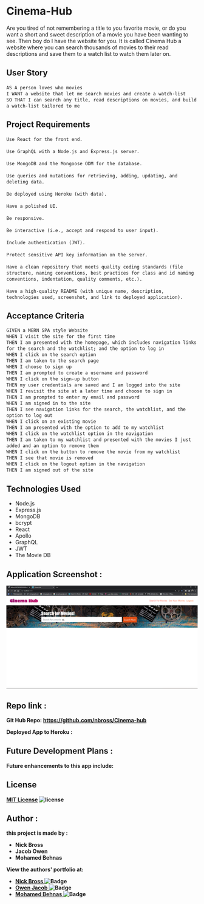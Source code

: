 # Cinema-Hub
Are you tired of not remembering a title to you favorite movie, or do you want a short and sweet description of a movie you have been wanting to see. Then boy do I have the website for you. It is called Cinema Hub a website where you can search thousands of movies to their read descriptions and save them to a watch list to watch them later on.
## User Story

```
AS A person loves who movies 
I WANT a website that let me search movies and create a watch-list
SO THAT I can search any title, read descriptions on movies, and build a watch-list tailored to me
```

## Project Requirements

```
Use React for the front end.

Use GraphQL with a Node.js and Express.js server.

Use MongoDB and the Mongoose ODM for the database.

Use queries and mutations for retrieving, adding, updating, and deleting data.

Be deployed using Heroku (with data).

Have a polished UI.

Be responsive.

Be interactive (i.e., accept and respond to user input).

Include authentication (JWT).

Protect sensitive API key information on the server.

Have a clean repository that meets quality coding standards (file structure, naming conventions, best practices for class and id naming conventions, indentation, quality comments, etc.).

Have a high-quality README (with unique name, description, technologies used, screenshot, and link to deployed application).
```

## Acceptance Criteria 
```
GIVEN a MERN SPA style Website
WHEN I visit the site for the first time
THEN I am presented with the homepage, which includes navigation links for the search and the watchlist; and the option to log in
WHEN I click on the search option
THEN I am taken to the search page
WHEN I choose to sign up
THEN I am prompted to create a username and password
WHEN I click on the sign-up button
THEN my user credentials are saved and I am logged into the site
WHEN I revisit the site at a later time and choose to sign in
THEN I am prompted to enter my email and password
WHEN I am signed in to the site
THEN I see navigation links for the search, the watchlist, and the option to log out
WHEN I click on an existing movie
THEN I am presented with the option to add to my watchlist
WHEN I click on the watchlist option in the navigation
THEN I am taken to my watchlist and presented with the movies I just added and an option to remove them
WHEN I click on the button to remove the movie from my watchlist
THEN I see that movie is removed
WHEN I click on the logout option in the navigation
THEN I am signed out of the site
```

## Technologies Used
* Node.js
* Express.js
* MongoDB
* bcrypt
* React
* Apollo
* GraphQL
* JWT
* The Movie DB

## Application Screenshot :

![Cinema-Hub](/client/src/assets//img/Screenshot-007.png)

## Repo link : 

<b>Git Hub Repo:<b> https://github.com/nbross/Cinema-hub 
  
<b>Deployed App to Heroku :<b>

## Future Development Plans :
<b>Future enhancements to this app include:</b>


## License
[MIT License](./LICENSE)
![license](https://img.shields.io/badge/License-MIT-blue)


## Author :
  <b>this project is made by :</b>
 - Nick Bross
 - Jacob Owen
 - Mohamed Behnas 
  
<b>View the authors' portfolio at:  </b>
- [Nick Bross ](https://nbross.github.io/react-port/)
  ![Badge](https://img.shields.io/badge/Github-Nick-Bross)
- [Owen Jacob ](https:/jacobowen.github.io/react-portfolio/)
  ![Badge](https://img.shields.io/badge/Github-Owen-Jacob)
- [Mohamed Behnas ](https://tranquil-eyrie-31006.herokuapp.com/#/)
  ![Badge](https://img.shields.io/badge/Github-Mohamed-Behnas)
